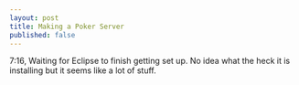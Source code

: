 ```yaml
---
layout: post
title: Making a Poker Server
published: false
---
```


7:16, Waiting for Eclipse to finish getting set up. No idea what the heck it is installing but it seems like a lot of stuff. 